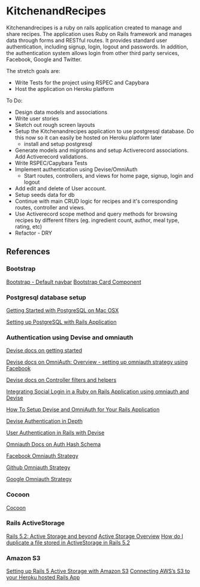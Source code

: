 # KitchenandRecipes
Kitchenandrecipes is a ruby on rails application created to manage and share recipes.
The application uses Ruby on Rails framework and manages data through forms and RESTful routes. It provides standard user authentication, including signup, login, logout and passwords. In addition, the authentication system allows login from other third party services, Facebook, Google and Twitter.

The stretch goals are:
-	Write Tests for the project using RSPEC and Capybara
-	Host the application on Heroku platform

To Do:
- Design data models and associations
- Write user stories
- Sketch out rough screen layouts
- Setup the Kitchenandrecipes application to use postgresql database. Do this now so it can easily be hosted on Heroku platform later
  - install and setup postgresql
- Generate models and migrations and setup Activerecord associations. Add Activerecord validations.
- Write RSPEC/Capybara Tests
- Implement authentication using Devise/OmniAuth
  - Start routes, controllers, and views for home page, signup, login and logout
- Add edit and delete of User account.
- Setup seeds data for db
- Continue with main CRUD logic for recipes and it's corresponding routes, controller and views.
- Use Activerecord scope method and query methods for browsing recipes by different filters (eg. ingredient count, author, meal type, rating, etc)
- Refactor - DRY

## References
### Bootstrap
[Bootstrap - Default navbar](https://getbootstrap.com/docs/4.1/components/#navbar-default)
[Bootstrap Card Component](https://www.sitepoint.com/bootstrap-card-component-introduction/)

### Postgresql database setup
[Getting Started with PostgreSQL on Mac OSX](https://www.codementor.io/engineerapart/getting-started-with-postgresql-on-mac-osx-are8jcopb)

[Setting up PostgreSQL with Rails Application](https://medium.com/@noordean/setting-up-postgresql-with-rails-application-357fe5e9c28)

### Authentication using Devise and omniauth
[Devise docs on getting started](https://github.com/plataformatec/devise)

[Devise docs on OmniAuth: Overview - setting up omniauth strategy using Facebook](https://github.com/plataformatec/devise/wiki/OmniAuth:-Overview)

[Devise docs on Controller filters and helpers](https://github.com/plataformatec/devise#controller-filters-and-helpers)

[Integrating Social Login in a Ruby on Rails Application using omniauth and Devise](https://scotch.io/tutorials/integrating-social-login-in-a-ruby-on-rails-application)

[How To Setup Devise and OmniAuth for Your Rails Application](https://www.adrianprieto.com/how-to-setup-devise-and-omniauth-for-your-rails-application/)

[Devise Authentication in Depth](https://www.sitepoint.com/devise-authentication-in-depth/)

[User Authentication in Rails with Devise](https://gorails.com/episodes/user-authentication-with-devise)

[Omniauth Docs on Auth Hash Schema](https://github.com/omniauth/omniauth/wiki/Auth-Hash-Schema)

[Facebook Omniauth Strategy](https://github.com/mkdynamic/omniauth-facebook)

[Github Omniauth Strategy](https://github.com/omniauth/omniauth-github)  

[Google Omniauth Strategy](https://github.com/zquestz/omniauth-google-oauth2)

### Cocoon
[Cocoon](https://github.com/nathanvda/cocoon)

### Rails ActiveStorage
[Rails 5.2: Active Storage and beyond](https://evilmartians.com/chronicles/rails-5-2-active-storage-and-beyond)
[Active Storage Overview](https://edgeguides.rubyonrails.org/active_storage_overview.html)
[How do I duplicate a file stored in ActiveStorage in Rails 5.2](https://stackoverflow.com/questions/49631530/how-do-i-duplicate-a-file-stored-in-activestorage-in-rails-5-2)

### Amazon S3
[Setting up Rails 5 Active Storage with Amazon S3](https://medium.com/alturasoluciones/setting-up-rails-5-active-storage-with-amazon-s3-3d158cf021ff)
[Connecting AWS’s S3 to your Heroku hosted Rails App](https://medium.com/@bmcilhen/connecting-amazons-s3-to-your-heroku-hosted-rails-app-or-d6290f622162)
